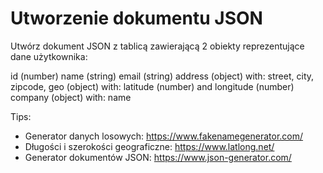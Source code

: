 # Utworzenie dokumentu JSON

Utwórz dokument JSON z tablicą zawierającą 2 obiekty reprezentujące dane użytkownika:


id (number)
name (string)
email (string)
address (object) with: street, city, zipcode, geo (object) with: latitude (number) and longitude (number)
company (object) with: name


Tips:

- Generator danych losowych: https://www.fakenamegenerator.com/
- Długości i szerokości geograficzne: https://www.latlong.net/
- Generator dokumentów JSON: https://www.json-generator.com/ 
